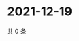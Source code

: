 # 2021-12-19

共 0 条

<!-- BEGIN WEIBO -->
<!-- 最后更新时间 Sun Dec 19 2021 01:16:13 GMT+0800 (China Standard Time) -->

<!-- END WEIBO -->
